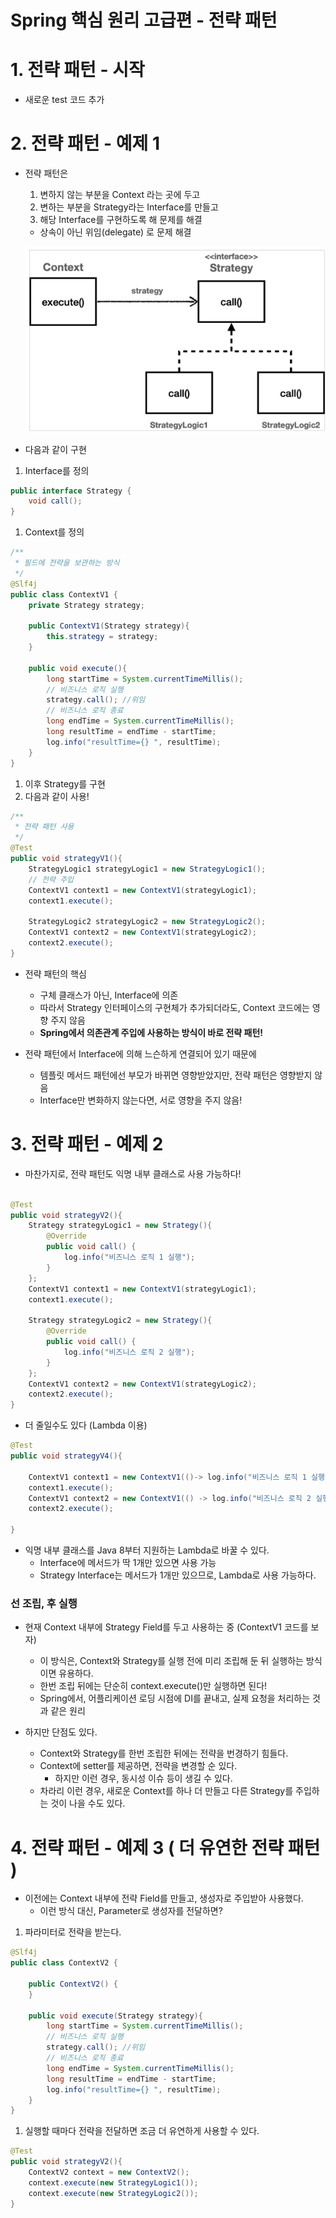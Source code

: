 # Spring 핵심 원리 고급편 - 전략 패턴

# 1. 전략 패턴 - 시작

- 새로운 test 코드 추가

# 2. 전략 패턴 - 예제 1

- 전략 패턴은
    1. 변하지 않는 부분을 Context 라는 곳에 두고
    2. 변하는 부분을 Strategy라는 Interface를 만들고
    3. 해당 Interface를 구현하도록 해 문제를 해결
    - 상속이 아닌 위임(delegate) 로 문제 해결
    
    ![Untitled](https://github.com/LemonDouble/TIL/blob/main/spring/image/Untitled2.png)
    

- 다음과 같이 구현
1. Interface를 정의

```java
public interface Strategy {
    void call();
}
```

1. Context를 정의

```java
/**
 * 필드에 전략을 보관하는 방식
 */
@Slf4j
public class ContextV1 {
    private Strategy strategy;

    public ContextV1(Strategy strategy){
        this.strategy = strategy;
    }

    public void execute(){
        long startTime = System.currentTimeMillis();
        // 비즈니스 로직 실행
        strategy.call(); //위임
        // 비즈니스 로직 종료
        long endTime = System.currentTimeMillis();
        long resultTime = endTime - startTime;
        log.info("resultTime={} ", resultTime);
    }
}
```

1. 이후 Strategy를 구현
2. 다음과 같이 사용!

```java
/**
 * 전략 패턴 사용
 */
@Test
public void strategyV1(){
    StrategyLogic1 strategyLogic1 = new StrategyLogic1();
    // 전략 주입
    ContextV1 context1 = new ContextV1(strategyLogic1);
    context1.execute();

    StrategyLogic2 strategyLogic2 = new StrategyLogic2();
    ContextV1 context2 = new ContextV1(strategyLogic2);
    context2.execute();
}
```

- 전략 패턴의 핵심
    - 구체 클래스가 아닌, Interface에 의존
    - 따라서 Strategy 인터페이스의 구현체가 추가되더라도, Context 코드에는 영향 주지 않음
    - **Spring에서 의존관계 주입에 사용하는 방식이 바로 전략 패턴!**

- 전략 패턴에서 Interface에 의해 느슨하게 연결되어 있기 때문에
    - 템플릿 메서드 패턴에선 부모가 바뀌면 영향받았지만, 전략 패턴은 영향받지 않음
    - Interface만 변화하지 않는다면, 서로 영향을 주지 않음!

# 3. 전략 패턴 - 예제 2

- 마찬가지로, 전략 패턴도 익명 내부 클래스로 사용 가능하다!

```java

@Test
public void strategyV2(){
    Strategy strategyLogic1 = new Strategy(){
        @Override
        public void call() {
            log.info("비즈니스 로직 1 실행");
        }
    };
    ContextV1 context1 = new ContextV1(strategyLogic1);
    context1.execute();

    Strategy strategyLogic2 = new Strategy(){
        @Override
        public void call() {
            log.info("비즈니스 로직 2 실행");
        }
    };
    ContextV1 context2 = new ContextV1(strategyLogic2);
    context2.execute();
}
```

- 더 줄일수도 있다 (Lambda 이용)

```java
@Test
public void strategyV4(){
    
    ContextV1 context1 = new ContextV1(()-> log.info("비즈니스 로직 1 실행"));
    context1.execute();
    ContextV1 context2 = new ContextV1(() -> log.info("비즈니스 로직 2 실행"));
    context2.execute();

}
```

- 익명 내부 클래스를 Java 8부터 지원하는 Lambda로 바꿀 수 있다.
    - Interface에 메서드가 딱 1개만 있으면 사용 가능
    - Strategy Interface는 메서드가 1개만 있으므로, Lambda로 사용 가능하다.

### 선 조립, 후 실행

- 현재 Context 내부에 Strategy Field를 두고 사용하는 중 (ContextV1 코드를 보자)
    - 이 방식은, Context와 Strategy를 실행 전에 미리 조립해 둔 뒤 실행하는 방식이면 유용하다.
    - 한번 조립 뒤에는 단순히 context.execute()만 실행하면 된다!
    - Spring에서, 어플리케이션 로딩 시점에 DI를 끝내고, 실제 요청을 처리하는 것과 같은 원리

- 하지만 단점도 있다.
    - Context와 Strategy를 한번 조립한 뒤에는 전략을 번경하기 힘들다.
    - Context에 setter를 제공하면, 전략을 변경할 순 있다.
        - 하지만 이런 경우, 동시성 이슈 등이 생길 수 있다.
    - 차라리 이런 경우, 새로운 Context를 하나 더 만들고 다른 Strategy를 주입하는 것이 나을 수도 있다.

# 4. 전략 패턴 - 예제 3 ( 더 유연한 전략 패턴 )

- 이전에는 Context 내부에 전략 Field를 만들고, 생성자로 주입받아 사용했다.
    - 이런 방식 대신, Parameter로 생성자를 전달하면?

1. 파라미터로 전략을 받는다.

```java
@Slf4j
public class ContextV2 {

    public ContextV2() {
    }

    public void execute(Strategy strategy){
        long startTime = System.currentTimeMillis();
        // 비즈니스 로직 실행
        strategy.call(); //위임
        // 비즈니스 로직 종료
        long endTime = System.currentTimeMillis();
        long resultTime = endTime - startTime;
        log.info("resultTime={} ", resultTime);
    }
}
```

1. 실행할 때마다 전략을 전달하면 조금 더 유연하게 사용할 수 있다.

```java
@Test
public void strategyV2(){
    ContextV2 context = new ContextV2();
    context.execute(new StrategyLogic1());
    context.execute(new StrategyLogic2());
}
```